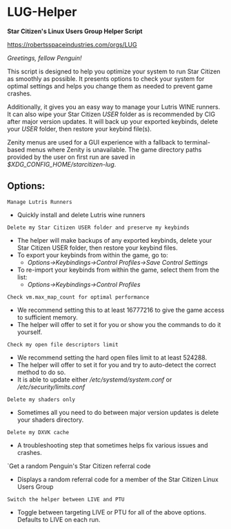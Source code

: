# LUG-Helper
**Star Citizen's Linux Users Group Helper Script**

https://robertsspaceindustries.com/orgs/LUG

*Greetings, fellow Penguin!*

This script is designed to help you optimize your system to run Star Citizen as smoothly as possible. It presents options to check your system for optimal settings and helps you change them as needed to prevent game crashes.

Additionally, it gives you an easy way to manage your Lutris WINE runners.  It can also wipe your Star Citizen *USER* folder as is recommended by CIG after major version updates. It will back up your exported keybinds, delete your *USER* folder, then restore your keybind file(s).

Zenity menus are used for a GUI experience with a fallback to terminal-based menus where Zenity is unavailable. The game directory paths provided by the user on first run are saved in *$XDG_CONFIG_HOME/starcitizen-lug*.

## Options:

`Manage Lutris Runners`
- Quickly install and delete Lutris wine runners

`Delete my Star Citizen USER folder and preserve my keybinds`
- The helper will make backups of any exported keybinds, delete your Star Citizen USER folder, then restore your keybind files.
- To export your keybinds from within the game, go to:
  - *Options->Keybindings->Control Profiles->Save Control Settings*
- To re-import your keybinds from within the game, select them from the list:
  - *Options->Keybindings->Control Profiles*

`Check vm.max_map_count for optimal performance`
- We recommend setting this to at least 16777216 to give the game access to sufficient memory.
- The helper will offer to set it for you or show you the commands to do it yourself.

`Check my open file descriptors limit`
- We recommend setting the hard open files limit to at least 524288.
- The helper will offer to set it for you and try to auto-detect the correct method to do so.
- It is able to update either */etc/systemd/system.conf* or */etc/security/limits.conf*

`Delete my shaders only`
- Sometimes all you need to do between major version updates is delete your shaders directory.

`Delete my DXVK cache`
- A troubleshooting step that sometimes helps fix various issues and crashes.

`Get a random Penguin's Star Citizen referral code
- Displays a random referral code for a member of the Star Citizen Linux Users Group

`Switch the helper between LIVE and PTU`
- Toggle between targeting LIVE or PTU for all of the above options.  Defaults to LIVE on each run.
